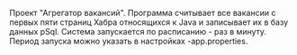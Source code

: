 Проект "Агрегатор вакансий".
Программа считывает все вакансии с первых пяти страниц Хабра относящихся к Java
и записывает их в базу данных pSql.
Система запускается по расписанию - раз в минуту.
Период запуска можно указать в настройках -app.properties.
